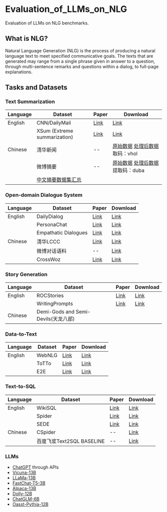 # Evaluation_of_LLMs_on_NLG
Evaluation of LLMs on NLG benchmarks.

## What is NLG?

Natural Language Generation (NLG) is the process of producing a natural language text to meet specified communicative goals. The texts that are generated may range from a single phrase given in answer to a question, through multi-sentence remarks and questions within a dialog, to full-page explanations.

## Tasks and Datasets

### Text Summarization

| Language | Dataset                                                      | Paper                                          | Download                                                     |
| -------- | ------------------------------------------------------------ | ---------------------------------------------- | ------------------------------------------------------------ |
| English  | CNN/DailyMail                                                | [Link](https://arxiv.org/pdf/1602.06023v5.pdf) | [Link](https://github.com/abisee/cnn-dailymail)              |
|          | XSum (Extreme summarization)                                 | [Link](https://arxiv.org/pdf/1808.08745v1.pdf) | [Link](https://github.com/EdinburghNLP/XSum/tree/master/XSum-Dataset) |
| Chinese  | 清华新闻                                                     | --                                             | [原始数据](http://thuctc.thunlp.org/) [处理后数据](https://pan.baidu.com/share/init?surl=a-CUtTc5xQFB9_EJaxDklA) 取码：vhol |
|          | 微博摘要                                                     | --                                             | [原始数据](https://www.jianshu.com/p/8f52352f0748?tdsourcetag=s_pcqq_aiomsg) [处理后数据](https://pan.baidu.com/share/init?surl=80aTaZe-5jopVBBJhBrTWg) 提取码：duba |
|          | [中文摘要数据集汇总](https://zhuanlan.zhihu.com/p/341398288) |                                                |                                                              |



### Open-domain Dialogue System

| Language | Dataset              | Paper                                          | Download                                                     |
| -------- | -------------------- | ---------------------------------------------- | ------------------------------------------------------------ |
| English  | DailyDialog          | [Link](https://arxiv.org/pdf/1710.03957v1.pdf) | [Link](http://yanran.li/dailydialog)                         |
|          | PersonaChat          | [Link](https://arxiv.org/abs/1801.07243)       | [Link](https://www.kaggle.com/datasets/atharvjairath/personachat) |
|          | Empathatic Dialogues | [Link](https://arxiv.org/abs/1811.00207)       | [Link](https://www.kaggle.com/datasets/atharvjairath/empathetic-dialogues-facebook-ai) |
| Chinese  | 清华LCCC             | [Link](https://arxiv.org/abs/2008.03946)       | [Link](https://github.com/thu-coai/CDial-GPT)                |
|          | 微博对话语料         | --                                             | [Link](https://github.com/codemayq/chinese_chatbot_corpus)   |
|          | CrossWoz             | [Link](https://arxiv.org/abs/2002.11893)       | [Link](https://github.com/thu-coai/CrossWoz)                 |



### Story Generation

| Language | Dataset                             | Paper                                          | Download                                                     |
| -------- | ----------------------------------- | ---------------------------------------------- | ------------------------------------------------------------ |
| English  | ROCStories                          | [Link](https://aclanthology.org/N16-1098.pdf)  | [Link](https://cs.rochester.edu/nlp/rocstories/)             |
|          | WritingPrompts                      | [Link](https://arxiv.org/pdf/1805.04833v1.pdf) | [Link](https://www.kaggle.com/ratthachat/writing-prompts)    |
| Chinese  | Demi-Gods and Semi-Devils(天龙八部) |                                                |                                                              |



### Data-to-Text

| Language | Dataset | Paper                                          | Download                                                  |
| -------- | ------- | ---------------------------------------------- | --------------------------------------------------------- |
| English  | WebNLG  | [Link](https://aclanthology.org/P17-1017.pdf)  | [Link](https://webnlg-challenge.loria.fr/)                |
|          | ToTTo   | [Link](https://arxiv.org/pdf/2004.14373v3.pdf) | [Link](https://github.com/google-research-datasets/totto) |
|          | E2E     | [Link](https://arxiv.org/pdf/1706.09254v2.pdf) | [Link](http://www.macs.hw.ac.uk/InteractionLab/E2E/)      |



### Text-to-SQL

| Language | Dataset                   | Paper                                          | Download                                                     |
| -------- | ------------------------- | ---------------------------------------------- | ------------------------------------------------------------ |
| English  | WikiSQL                   | [Link](http://arxiv.org/abs/1709.00103)        | [Link](https://github.com/salesforce/WikiSQL)                |
|          | Spider                    | [Link](https://arxiv.org/abs/1809.08887)       | [Link](https://github.com/taoyds/spider)                     |
|          | SEDE                      | [Link](https://arxiv.org/pdf/2106.05006v1.pdf) | [Link](https://github.com/hirupert/sede)                     |
| Chinese  | CSpider                   | --                                             | [Link](https://github.com/taolusi/chisp)                     |
|          | 百度飞浆Text2SQL BASELINE | --                                             | [Link](https://github.com/PaddlePaddle/Research/tree/master/NLP/Text2SQL-BASELINE) |



### LLMs

- [ChatGPT](https://chat.openai.com/auth/login) through APIs
- [Vicuna-13B](https://github.com/lm-sys/FastChat)
- [LLaMa-13B](https://github.com/facebookresearch/llama)
- [FastChat-T5-3B](https://huggingface.co/lmsys/fastchat-t5-3b-v1.0)
- [Alpaca-13B](https://github.com/tatsu-lab/stanford_alpaca)
- [Dolly-12B](https://huggingface.co/databricks/dolly-v2-12b)
- [ChatGLM-6B](https://huggingface.co/THUDM/chatglm-6b)
- [Oasst-Pythia-12B](https://huggingface.co/OpenAssistant)
